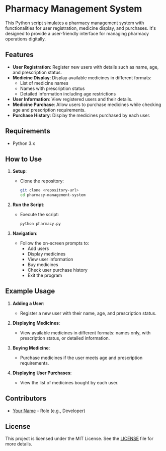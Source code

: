 # Pharmacy Management System

This Python script simulates a pharmacy management system with functionalities for user registration, medicine display, and purchases. It's designed to provide a user-friendly interface for managing pharmacy operations digitally.

## Features

- **User Registration**: Register new users with details such as name, age, and prescription status.
- **Medicine Display**: Display available medicines in different formats:
  - List of medicine names
  - Names with prescription status
  - Detailed information including age restrictions
- **User Information**: View registered users and their details.
- **Medicine Purchase**: Allow users to purchase medicines while checking age and prescription requirements.
- **Purchase History**: Display the medicines purchased by each user.

## Requirements

- Python 3.x

## How to Use

1. **Setup**:
   - Clone the repository:
     ```sh
     git clone <repository-url>
     cd pharmacy-management-system
     ```
   
2. **Run the Script**:
   - Execute the script:
     ```sh
     python pharmacy.py
     ```
   
3. **Navigation**:
   - Follow the on-screen prompts to:
     - Add users
     - Display medicines
     - View user information
     - Buy medicines
     - Check user purchase history
     - Exit the program

## Example Usage

1. **Adding a User**:
   - Register a new user with their name, age, and prescription status.

2. **Displaying Medicines**:
   - View available medicines in different formats: names only, with prescription status, or detailed information.

3. **Buying Medicine**:
   - Purchase medicines if the user meets age and prescription requirements.

4. **Displaying User Purchases**:
   - View the list of medicines bought by each user.

## Contributors

- [Your Name](link-to-your-profile) - Role (e.g., Developer)

## License

This project is licensed under the MIT License. See the [LICENSE](./LICENSE) file for more details.
